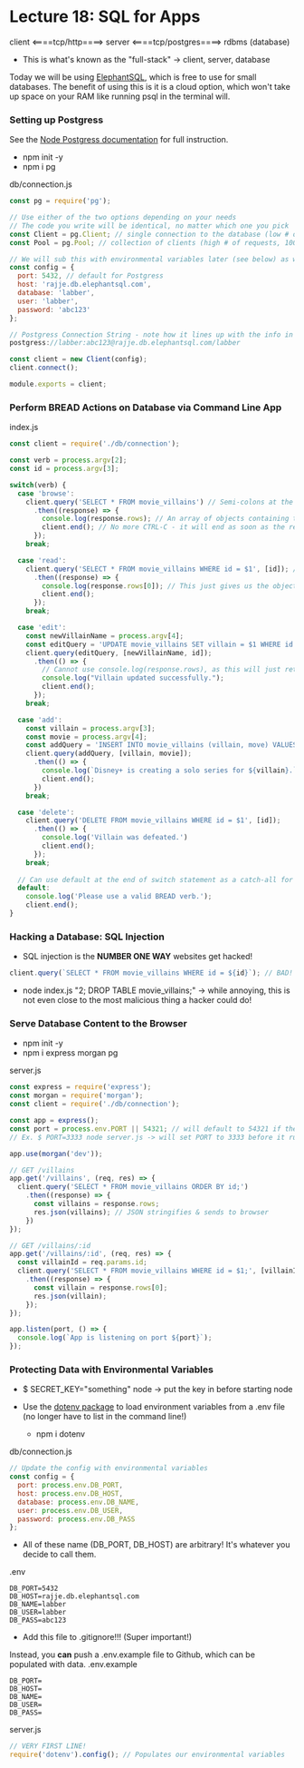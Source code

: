 # Lecture 18: SQL for Apps

client <====tcp/http====> server <====tcp/postgres====> rdbms (database)

* This is what's known as the "full-stack" &rarr; client, server, database

Today we will be using [ElephantSQL](https://www.elephantsql.com/), which is free to use for small databases. The benefit of using this is it is a cloud option, which won't take up space on your RAM like running psql in the terminal will.

### Setting up Postgress
See the [Node Postgress documentation](https://node-postgres.com/) for full instruction.
* npm init -y
* npm i pg

db/connection.js
```js
const pg = require('pg');

// Use either of the two options depending on your needs
// The code you write will be identical, no matter which one you pick
const Client = pg.Client; // single connection to the database (low # of requests)
const Pool = pg.Pool; // collection of clients (high # of requests, 100k+), default 5 clients, managed

// We will sub this with environmental variables later (see below) as we wouldn't want to push our code like this onto Github!!!
const config = {
  port: 5432, // default for Postgress
  host: 'rajje.db.elephantsql.com',
  database: 'labber',
  user: 'labber',
  password: 'abc123' 
};

// Postgress Connection String - note how it lines up with the info in config!
postgress://labber:abc123@rajje.db.elephantsql.com/labber

const client = new Client(config);
client.connect();

module.exports = client;
```

### Perform BREAD Actions on Database via Command Line App
index.js
```js
const client = require('./db/connection');

const verb = process.argv[2];
const id = process.argv[3];

switch(verb) {
  case 'browse':
    client.query('SELECT * FROM movie_villains') // Semi-colons at the end of queries are optional as it will still run without it (unless running multiple queries and need to distinguish between them)
      .then((response) => {
        console.log(response.rows); // An array of objects containing the data (note that this only works as intended for SELECT, as it has a return value)
        client.end(); // No more CTRL-C - it will end as soon as the result comes back
      });
    break;

  case 'read':
    client.query('SELECT * FROM movie_villains WHERE id = $1', [id]); // SQL starts at 1 in arrays, not 0
      .then((response) => {
        console.log(response.rows[0]); // This just gives us the object, not the array of one object
        client.end();
      });
    break;

  case 'edit':
    const newVillainName = process.argv[4];
    const editQuery = 'UPDATE movie_villains SET villain = $1 WHERE id = $2';
    client.query(editQuery, [newVillainName, id]);
      .then(() => {
        // Cannot use console.log(response.rows), as this will just return an empty array as UPDATE has no return value
        console.log("Villain updated successfully.");
        client.end();
      });
    break;

  case 'add':
    const villain = process.argv[3];
    const movie = process.argv[4];
    const addQuery = 'INSERT INTO movie_villains (villain, move) VALUES ($1, $2)';
    client.query(addQuery, [villain, movie]);
      .then(() => {
        console.log(`Disney+ is creating a solo series for ${villain}.`)
        client.end();
      })
    break;

  case 'delete':
    client.query('DELETE FROM movie_villains WHERE id = $1', [id]);
      .then(() => {
        console.log('Villain was defeated.')
        client.end();
      });
    break;
  
  // Can use default at the end of switch statement as a catch-all for anything not specified
  default:
    console.log('Please use a valid BREAD verb.');
    client.end();
}
```

### Hacking a Database: SQL Injection
* SQL injection is the **NUMBER ONE WAY** websites get hacked!
```js
client.query(`SELECT * FROM movie_villains WHERE id = ${id}`); // BAD! String interpolation is very easy to hack!
```
* node index.js "2; DROP TABLE movie_villains;" &rarr; while annoying, this is not even close to the most malicious thing a hacker could do!

### Serve Database Content to the Browser
* npm init -y
* npm i express morgan pg

server.js
```js
const express = require('express');
const morgan = require('morgan');
const client = require('./db/connection');

const app = express();
const port = process.env.PORT || 54321; // will default to 54321 if the port wasn't set
// Ex. $ PORT=3333 node server.js -> will set PORT to 3333 before it runs

app.use(morgan('dev'));

// GET /villains
app.get('/villains', (req, res) => {
  client.query('SELECT * FROM movie_villains ORDER BY id;')
    .then((response) => {
      const villains = response.rows;
      res.json(villains); // JSON stringifies & sends to browser
    })
});

// GET /villains/:id
app.get('/villains/:id', (req, res) => {
  const villainId = req.params.id;
  client.query('SELECT * FROM movie_villains WHERE id = $1;', [villainId])
    .then((response) => {
      const villain = response.rows[0];
      res.json(villain);
    });
});

app.listen(port, () => {
  console.log(`App is listening on port ${port}`);
});
```

### Protecting Data with Environmental Variables
* $ SECRET_KEY="something" node &rarr; put the key in before starting node

* Use the [dotenv package](https://www.npmjs.com/package/dotenv) to load environment variables from a .env file (no longer have to list in the command line!)
  * npm i dotenv

db/connection.js
```js
// Update the config with environmental variables
const config = {
  port: process.env.DB_PORT,
  host: process.env.DB_HOST,
  database: process.env.DB_NAME,
  user: process.env.DB_USER,
  password: process.env.DB_PASS
};
```
* All of these name (DB_PORT, DB_HOST) are arbitrary! It's whatever you decide to call them.

.env
```
DB_PORT=5432
DB_HOST=rajje.db.elephantsql.com
DB_NAME=labber
DB_USER=labber
DB_PASS=abc123
```
* Add this file to .gitignore!!! (Super important!)

Instead, you **can** push a .env.example file to Github, which can be populated with data.
.env.example
```
DB_PORT=
DB_HOST=
DB_NAME=
DB_USER=
DB_PASS=
```

server.js
```js
// VERY FIRST LINE!
require('dotenv').config(); // Populates our environmental variables
```


